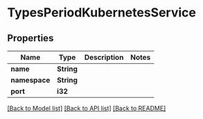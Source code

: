# TypesPeriodKubernetesService

## Properties

Name | Type | Description | Notes
------------ | ------------- | ------------- | -------------
**name** | **String** |  | 
**namespace** | **String** |  | 
**port** | **i32** |  | 

[[Back to Model list]](../README.md#documentation-for-models) [[Back to API list]](../README.md#documentation-for-api-endpoints) [[Back to README]](../README.md)


